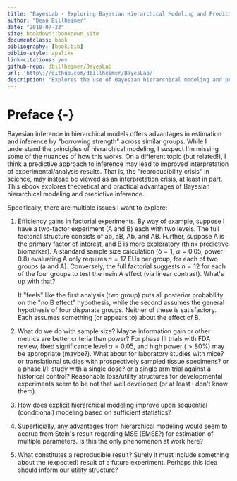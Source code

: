 ```yaml
--- 
title: "BayesLab - Exploring Bayesian Hierarchical Modeling and Predictive Inference"
author: "Dean Billheimer"
date: "2018-07-23"
site: bookdown::bookdown_site
documentclass: book
bibliography: [book.bib]
biblio-style: apalike
link-citations: yes
github-repo: dbillheimer/BayesLab
url: 'http\://github.com/dbillheimer/BayesLab/'
description: "Explores the use of Bayesian hierarchical modeling and predictive inference."
---
```


# Preface {-}


Bayesian inference in hierarchical models offers
advantages in estimation and inference by "borrowing strength" across similar
groups.  While I understand the principles of hierarchical modeling, I suspect
I'm missing some of the nuances of how this works. On a different topic (but
related!), I think a predictive approach to inference may lead to improved
interpretation of experimental/analysis results.  That is, the "reproducibility crisis" in
science, may instead be viewed as an interpretation crisis, at least in part. This ebook 
explores theoretical and practical advantages of Bayesian hierarchical modeling
and predictive inference.

Specifically, there are multiple issues I want to explore:

1. Efficiency gains in factorial experiments.
By way of example, suppose I have a two-factor experiment (A and B) each
with two levels.  The full factorial structure consists of ab, aB, Ab, and
AB.  Further, suppose A is the primary factor of interest, and B is more
exploratory (think predictive biomarker).  A standard sample size calculation
($\delta = 1$, $\alpha = 0.05$, power 0.8) evaluating A only requires $n=17$ EUs per group,
for each of two groups (a and A).  Conversely, the full factorial suggests
$n=12$ for each of the four groups to test the main A effect (via linear
contrast).  What's up with that?

	It "feels" like the first analysis (two group) puts all posterior
	probability on the "no B effect" hypothesis, while the second assumes the
	general hypothesis of four disparate groups. Neither of these is
	satisfactory. Each assumes something (or appears to) about the effect of B.

2. What do we do with sample size?  Maybe information gain or other metrics are
   better criteria than power?  For phase III trials with FDA review, fixed
   significance level $\alpha = 0.05$, and high power ($> 80$\%) may be
   appropriate (maybe?). What about for laboratory studies with mice? or translational 
   studies with prospectively sampled tissue specimens? or a phase I/II study
   with a single dose? or a single arm trial against a historical control?
   Reasonable loss/utility structures for developmental experiments seem to be
   not that well developed (or at least I don't know them).


3. How does explicit hierarchical modeling improve upon sequential (conditional) modeling
   based on sufficient statistics?

4. Superficially, any advantages from hierarchical modeling would seem to accrue
   from Stein's result regarding MSE (EMSE?) for estimation of multiple
   parameters.  Is this the only phenomenon at work here?

5. What constitutes a reproducible result? Surely it must include something
   about the (expected) result of a future experiment. Perhaps this idea should inform our
   utility structure?

